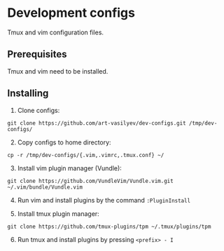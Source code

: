 # Development configs
Tmux and vim configuration files.

## Prerequisites
Tmux and vim need to be installed.

## Installing

1. Clone configs:
```
git clone https://github.com/art-vasilyev/dev-configs.git /tmp/dev-configs/
```
2. Copy configs to home directory:
```
cp -r /tmp/dev-configs/{.vim,.vimrc,.tmux.conf} ~/
```
3. Install vim plugin manager (Vundle):
```
git clone https://github.com/VundleVim/Vundle.vim.git ~/.vim/bundle/Vundle.vim
```
4. Run vim and install plugins by the command `:PluginInstall`

5. Install tmux plugin manager:
```
git clone https://github.com/tmux-plugins/tpm ~/.tmux/plugins/tpm
```
6. Run tmux and install plugins by pressing `<prefix> - I`

